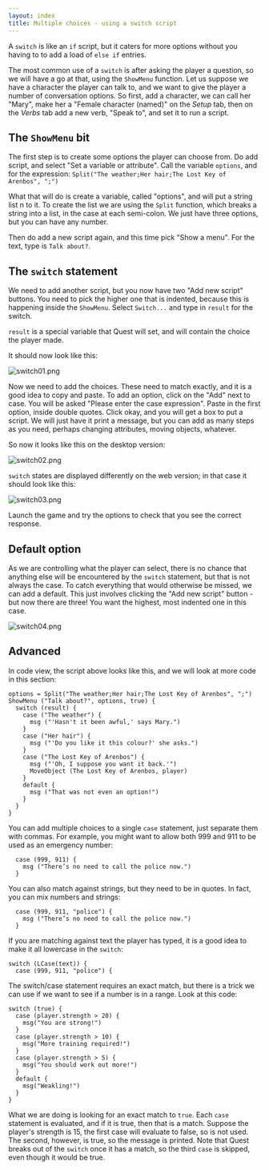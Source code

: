 ```yaml
---
layout: index
title: Multiple choices - using a switch script
---
```


A `switch` is like an `if` script, but it caters for more options without you having to to add a load of `else if` entries.

The most common use of a `switch` is after asking the player a question, so we will have a go at that, using the `ShowMenu` function. Let us suppose we have a character the player can talk to, and we want to give the player a number of conversation options. So first, add a character, we can call her "Mary", make her a "Female character (named)" on the _Setup_ tab, then on the _Verbs_ tab add a new verb, "Speak to", and set it to run a script.


The `ShowMenu` bit
---------------------

The first step is to create some options the player can choose from. Do add script, and select "Set a variable or attribute". Call the variable `options`, and for the expression: `Split("The weather;Her hair;The Lost Key of Arenbos", ";")`

What that will do is create a variable, called "options", and will put a string list n to it. To create the list we are using the `Split` function, which breaks a string into a list, in the case at each semi-colon. We just have three options, but you can have any number.

Then do add a new script again, and this time pick "Show a menu". For the text, type is `Talk about?`.


The `switch` statement
----------------------

We need to add another script, but you now have two "Add new script" buttons. You need to pick the higher one that is indented, because this is happening inside the `ShowMenu`. Select `Switch...` and type in `result` for the switch.

`result` is a special variable that Quest will set, and will contain the choice the player made.

It should now look like this:

![](images/switch01.png "switch01.png")

Now we need to add the choices. These need to match exactly, and it is a good idea to copy and paste. To add an option, click on the "Add" next to case. You will be asked "Please enter the case expression". Paste in the first option, inside double quotes. Click okay, and you will get a box to put a script. We will just have it print a message, but you can add as many steps as you need, perhaps changing attributes, moving objects, whatever.

So now it looks like this on the desktop version:

![](images/switch02.png "switch02.png")

`switch` states are displayed differently on the web version; in that case it should look like this:

![](images/switch03.png "switch03.png")

Launch the game and try the options to check that you see the correct response.


Default option
--------------

As we are controlling what the player can select, there is no chance that anything else will be encountered by the `switch` statement, but that is not always the case. To catch everything that would otherwise be missed, we can add a default. This just involves clicking the "Add new script" button - but now there are three! You want the highest, most indented one in this case.

![](images/switch04.png "switch04.png")


Advanced
--------

In code view, the script above looks like this, and we will look at more code in this section:

```
options = Split("The weather;Her hair;The Lost Key of Arenbos", ";")
ShowMenu ("Talk about?", options, true) {
  switch (result) {
    case ("The weather") {
      msg ("'Hasn't it been awful,' says Mary.")
    }
    case ("Her hair") {
      msg ("'Do you like it this colour?' she asks.")
    }
    case ("The Lost Key of Arenbos") {
      msg ("'Oh, I suppose you want it back.'")
      MoveObject (The Lost Key of Arenbos, player)
    }
    default {
      msg ("That was not even an option!")
    }
  }
}
```

You can add multiple choices to a single `case` statement, just separate them with commas. For example, you might want to allow both 999 and 911 to be used as an emergency number:

```
  case (999, 911) {
    msg ("There’s no need to call the police now.")
  }
```

You can also match against strings, but they need to be in quotes. In fact, you can mix numbers and strings:

```
  case (999, 911, "police") {
    msg ("There’s no need to call the police now.")
  }
```

If you are matching against text the player has typed, it is a good idea to make it all lowercase in the `switch`:

```
switch (LCase(text)) {
  case (999, 911, "police") {
```

The switch/case statement requires an exact match, but there is a trick we can use if we want to see if a number is in a range. Look at this code:

```
switch (true) {
  case (player.strength > 20) {
    msg("You are strong!")
  }
  case (player.strength > 10) {
    msg("More training required!")
  }
  case (player.strength > 5) {
    msg("You should work out more!")
  }
  default {
    msg("Weakling!")
  }
}
``` 

What we are doing is looking for an exact match to `true`. Each `case` statement is evaluated, and if it is true, then that is a match. Suppose the player's strength is 15, the first case will evaluate to false, so is not used. The second, however, is true, so the message is printed. Note that Quest breaks out of the `switch` once it has a match, so the third `case` is skipped, even though it would be true.